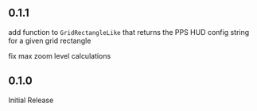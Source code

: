 ## 0.1.1

add function to `GridRectangleLike` that returns the PPS HUD config string
for a given grid rectangle

fix max zoom level calculations

## 0.1.0

Initial Release
